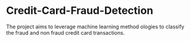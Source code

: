 # Credit-Card-Fraud-Detection
The project aims to leverage machine learning method ologies to classify the fraud and non fraud credit card transactions.
